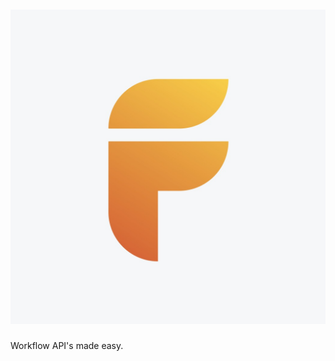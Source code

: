 # ![flair](https://raw.githubusercontent.com/edicury/flair/master/logo.png)
Workflow API's made easy.
